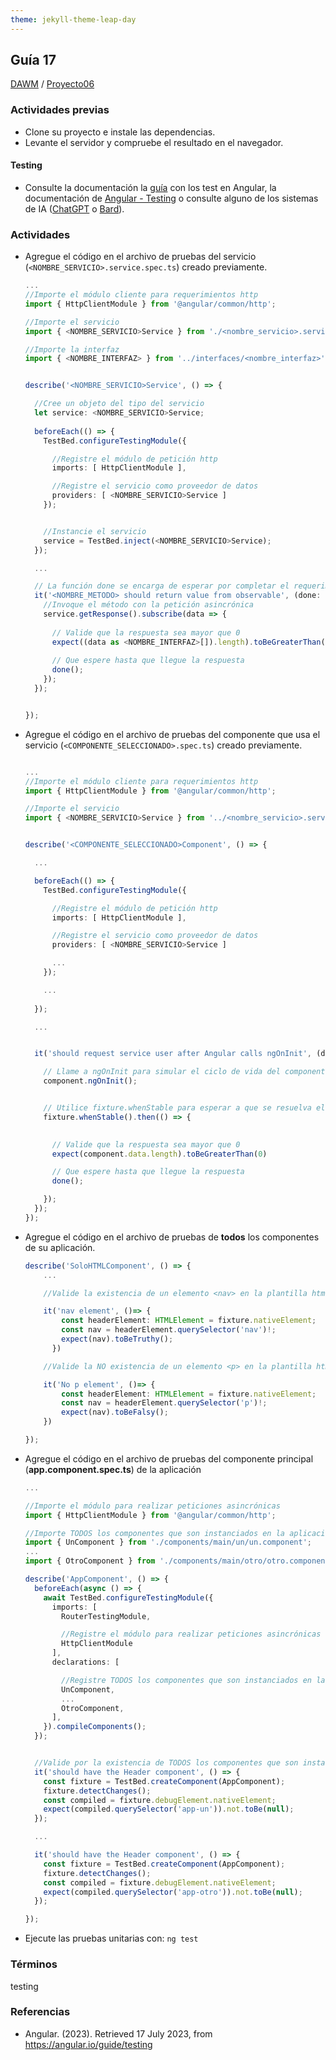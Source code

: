 ```yaml
---
theme: jekyll-theme-leap-day
---
```


## Guía 17

[DAWM](/DAWM/) / [Proyecto06](/DAWM/proyectos/2023/proyecto06)

### Actividades previas

* Clone su proyecto e instale las dependencias.
* Levante el servidor y compruebe el resultado en el navegador.

#### Testing

* Consulte la documentación la [guía](recursos/TestAngularV2.pdf) con los test en Angular, la documentación de [Angular - Testing](https://angular.io/guide/testing) o consulte alguno de los sistemas de IA ([ChatGPT](https://chat.openai.com/) o [Bard](https://bard.google.com/)).

### Actividades

* Agregue el código en el archivo de pruebas del servicio (`<NOMBRE_SERVICIO>.service.spec.ts`) creado previamente.

	```typescript
	...
	//Importe el módulo cliente para requerimientos http
	import { HttpClientModule } from '@angular/common/http';

	//Importe el servicio
	import { <NOMBRE_SERVICIO>Service } from './<nombre_servicio>.service';

	//Importe la interfaz
	import { <NOMBRE_INTERFAZ> } from '../interfaces/<nombre_interfaz>';


	describe('<NOMBRE_SERVICIO>Service', () => {

	  //Cree un objeto del tipo del servicio
	  let service: <NOMBRE_SERVICIO>Service;
	  
	  beforeEach(() => {
	    TestBed.configureTestingModule({

	      //Registre el módulo de petición http
	      imports: [ HttpClientModule ],

	      //Registre el servicio como proveedor de datos
	      providers: [ <NOMBRE_SERVICIO>Service ]
	    });


	    //Instancie el servicio
	    service = TestBed.inject(<NOMBRE_SERVICIO>Service);
	  });

	  ...

	  // La función done se encarga de esperar por completar el requerimiento
	  it('<NOMBRE_METODO> should return value from observable', (done: DoneFn) => {
	  	//Invoque el método con la petición asincrónica
	    service.getResponse().subscribe(data => {
	      
	      // Valide que la respuesta sea mayor que 0
	      expect((data as <NOMBRE_INTERFAZ>[]).length).toBeGreaterThan(0)
	      
	      // Que espere hasta que llegue la respuesta 
	      done();
	    });
	  });


	});
	```

* Agregue el código en el archivo de pruebas del componente que usa el servicio (`<COMPONENTE_SELECCIONADO>.spec.ts`) creado previamente.

	```typescript

	...
	//Importe el módulo cliente para requerimientos http
	import { HttpClientModule } from '@angular/common/http';

	//Importe el servicio
	import { <NOMBRE_SERVICIO>Service } from '../<nombre_servicio>.service';


	describe('<COMPONENTE_SELECCIONADO>Component', () => {

	  ...	 

	  beforeEach(() => {
	    TestBed.configureTestingModule({

	      //Registre el módulo de petición http
	      imports: [ HttpClientModule ],

	      //Registre el servicio como proveedor de datos
	      providers: [ <NOMBRE_SERVICIO>Service ]

	      ...
	    });

	    ...
	   
	  });

	  ...


	  it('should request service user after Angular calls ngOnInit', (done: DoneFn) => {

	  	// Llame a ngOnInit para simular el ciclo de vida del componente
	    component.ngOnInit();


	    // Utilice fixture.whenStable para esperar a que se resuelva el observable del servicio
	    fixture.whenStable().then(() => {
	      

	      // Valide que la respuesta sea mayor que 0
	      expect(component.data.length).toBeGreaterThan(0)

	      // Que espere hasta que llegue la respuesta
	      done();

	    });
	  });
	});
	````

* Agregue el código en el archivo de pruebas de **todos** los componentes de su aplicación.

	```typescript
	describe('SoloHTMLComponent', () => {
		...

		//Valide la existencia de un elemento <nav> en la plantilla html del elemento

		it('nav element', ()=> {
		    const headerElement: HTMLElement = fixture.nativeElement;
		    const nav = headerElement.querySelector('nav')!;
		    expect(nav).toBeTruthy();
		  })

		//Valide la NO existencia de un elemento <p> en la plantilla html del elemento

		it('No p element', ()=> {
			const headerElement: HTMLElement = fixture.nativeElement;
			const nav = headerElement.querySelector('p')!;
			expect(nav).toBeFalsy();
		})

	});	
	```

	
* Agregue el código en el archivo de pruebas del componente principal (**app.component.spec.ts**) de la aplicación

	```typescript
	...

	//Importe el módulo para realizar peticiones asincrónicas
	import { HttpClientModule } from '@angular/common/http';

	//Importe TODOS los componentes que son instanciados en la aplicación mediante un selector
	import { UnComponent } from './components/main/un/un.component';
	...
	import { OtroComponent } from './components/main/otro/otro.component';

	describe('AppComponent', () => {
	  beforeEach(async () => {
	    await TestBed.configureTestingModule({
	      imports: [
	        RouterTestingModule,

	        //Registre el módulo para realizar peticiones asincrónicas
	        HttpClientModule
	      ],
	      declarations: [

	      	//Registre TODOS los componentes que son instanciados en la aplicación mediante un selector
	        UnComponent,
	        ...
	        OtroComponent,
	      ],
	    }).compileComponents();
	  });


	  //Valide por la existencia de TODOS los componentes que son instanciados en la aplicación mediante un selector
	  it('should have the Header component', () => {
	    const fixture = TestBed.createComponent(AppComponent);
	    fixture.detectChanges();
	    const compiled = fixture.debugElement.nativeElement;
	    expect(compiled.querySelector('app-un')).not.toBe(null);
	  });

	  ...

	  it('should have the Header component', () => {
	    const fixture = TestBed.createComponent(AppComponent);
	    fixture.detectChanges();
	    const compiled = fixture.debugElement.nativeElement;
	    expect(compiled.querySelector('app-otro')).not.toBe(null);
	  });

	});
	```
	
* Ejecute las pruebas unitarias con: `ng test`

### Términos

testing

### Referencias

*  Angular. (2023). Retrieved 17 July 2023, from https://angular.io/guide/testing